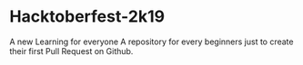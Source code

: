 # Hacktoberfest-2k19
A new Learning for everyone
A repository for every beginners just to create their first Pull Request on Github.


